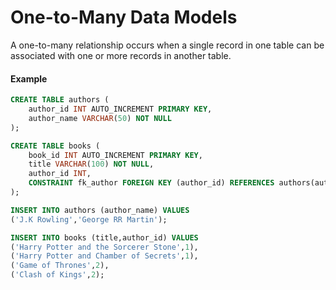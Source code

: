 # One-to-Many Data Models

A one-to-many relationship occurs when a single record in one table can be associated with one or more records in another table.

#### Example

```sql
CREATE TABLE authors (
    author_id INT AUTO_INCREMENT PRIMARY KEY,
    author_name VARCHAR(50) NOT NULL
);

CREATE TABLE books (
    book_id INT AUTO_INCREMENT PRIMARY KEY,
    title VARCHAR(100) NOT NULL,
    author_id INT,
    CONSTRAINT fk_author FOREIGN KEY (author_id) REFERENCES authors(author_id)
);

INSERT INTO authors (author_name) VALUES 
('J.K Rowling','George RR Martin');

INSERT INTO books (title,author_id) VALUES
('Harry Potter and the Sorcerer Stone',1),
('Harry Potter and Chamber of Secrets',1),
('Game of Thrones',2),
('Clash of Kings',2);
```